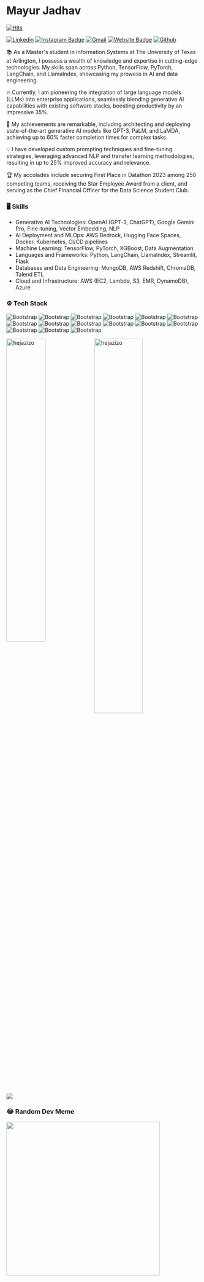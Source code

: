 # Mayur Jadhav

[![Hits](https://hits.seeyoufarm.com/api/count/incr/badge.svg?url=https%3A%2F%2Fgithub.com%2Fhejazizo%2Fhejazizo&count_bg=%2379C83D&title_bg=%23555555&icon=&icon_color=%23E7E7E7&title=Profile+Views&edge_flat=false)](https://hits.seeyoufarm.com)

[![Linkedin](https://img.shields.io/badge/-LinkedIn-blue?style=flat&logo=Linkedin&logoColor=white)](https://www.linkedin.com/in/mayurjv/)
[![Instagram Badge](https://img.shields.io/badge/-Instagram-purple?logo=instagram&logoColor=white&link=https://instagram.com/mayur_jv/)](https://www.instagram.com/mayur_jv)
[![Gmail](https://img.shields.io/badge/-Gmail-c14438?style=flat&logo=Gmail&logoColor=white)](mailto:mayurjadhavsm@gmail.com)
[![Website Badge](https://img.shields.io/badge/-Website-c14438?style=flat&logo=Google-Chrome&logoColor=white&link=https://mayurjadhav-1998.github.io/Resume/)](https://mayurjadhav-1998.github.io/Resume/)
[![Github](https://img.shields.io/github/followers/MayurJadhav-1998?label=Follow&style=social)](https://github.com/MayurJadhav-1998)

📚 As a Master's student in Information Systems at The University of Texas at Arlington, I possess a wealth of knowledge and expertise in cutting-edge technologies. My skills span across Python, TensorFlow, PyTorch, LangChain, and LlamaIndex, showcasing my prowess in AI and data engineering.  

🔥 Currently, I am pioneering the integration of large language models (LLMs) into enterprise applications, seamlessly blending generative AI capabilities with existing software stacks, boosting productivity by an impressive 35%. 

🚀 My achievements are remarkable, including architecting and deploying state-of-the-art generative AI models like GPT-3, PaLM, and LaMDA, achieving up to 60% faster completion times for complex tasks. 

💡 I have developed custom prompting techniques and fine-tuning strategies, leveraging advanced NLP and transfer learning methodologies, resulting in up to 25% improved accuracy and relevance. 

🏆 My accolades include securing First Place in Datathon 2023 among 250 competing teams, receiving the Star Employee Award from a client, and serving as the Chief Financial Officer for the Data Science Student Club.


### 🖥 Skills

- Generative AI Technologies: OpenAI (GPT-3, ChatGPT), Google Gemini Pro, Fine-tuning, Vector Embedding, NLP
- AI Deployment and MLOps: AWS Bedrock, Hugging Face Spaces, Docker, Kubernetes, CI/CD pipelines
- Machine Learning: TensorFlow, PyTorch, XGBoost, Data Augmentation
- Languages and Frameworks: Python, LangChain, LlamaIndex, Streamlit, Flask
- Databases and Data Engineering: MongoDB, AWS Redshift, ChromaDB, Talend ETL
- Cloud and Infrastructure: AWS (EC2, Lambda, S3, EMR, DynamoDB), Azure
### ⚙️ Tech Stack

![Bootstrap](https://img.shields.io/badge/-Python-05122A?style=flat-square&logo=Python&color=353535) ![Bootstrap](https://img.shields.io/badge/-Docker-05122A?style=flat-square&logo=Docker&color=353535) ![Bootstrap](https://img.shields.io/badge/-Kubernetes-05122A?style=flat-square&logo=Kubernetes&color=353535) ![Bootstrap](https://img.shields.io/badge/-TensorFlow-05122A?style=flat-square&logo=TensorFlow&color=353535) ![Bootstrap](https://img.shields.io/badge/-PyTorch-05122A?style=flat-square&logo=PyTorch&color=353535) ![Bootstrap](https://img.shields.io/badge/-Scikit%20Learn-05122A?style=flat-square&logo=Scikit-Learn&color=353535) ![Bootstrap](https://img.shields.io/badge/-MongoDB-05122A?style=flat-square&logo=MongoDB&color=353535) ![Bootstrap](https://img.shields.io/badge/-MySQL-05122A?style=flat-square&logo=MySQL&color=353535) ![Bootstrap](https://img.shields.io/badge/-PostgreSQL-05122A?style=flat-square&logo=PostgreSQL&color=353535) ![Bootstrap](https://img.shields.io/badge/-Pandas-05122A?style=flat-square&logo=Pandas&color=353535) ![Bootstrap](https://img.shields.io/badge/-Numpy-05122A?style=flat-square&logo=Numpy&color=353535) ![Bootstrap](https://img.shields.io/badge/-Matplotlib-05122A?style=flat-square&logo=Matplotlib&color=353535) ![Bootstrap](https://img.shields.io/badge/-Flask-05122A?style=flat-square&logo=Flask&color=353535) ![Bootstrap](https://img.shields.io/badge/-Django-05122A?style=flat-square&logo=Django&color=353535) ![Bootstrap](https://img.shields.io/badge/-Visual%20Studio%20Code-05122A?style=flat-square&logo=Visual-Studio-Code&color=353535)

<div>
  <img width="45%" align="left" src="https://github-readme-stats.vercel.app/api/top-langs?username=hejazizo&show_icons=true&locale=en&layout=compact" alt="hejazizo" />
  <img width="50%"  src="https://github-readme-streak-stats.herokuapp.com/?user=hejazizo&" alt="hejazizo" />
</div>

[![](https://visitcount.itsvg.in/api?id=Mayurjadhav-1998&icon=0&color=0)](https://visitcount.itsvg.in)

### 😂 Random Dev Meme
<img src='https://memer-new.vercel.app/' style="height: 400px;"/>

